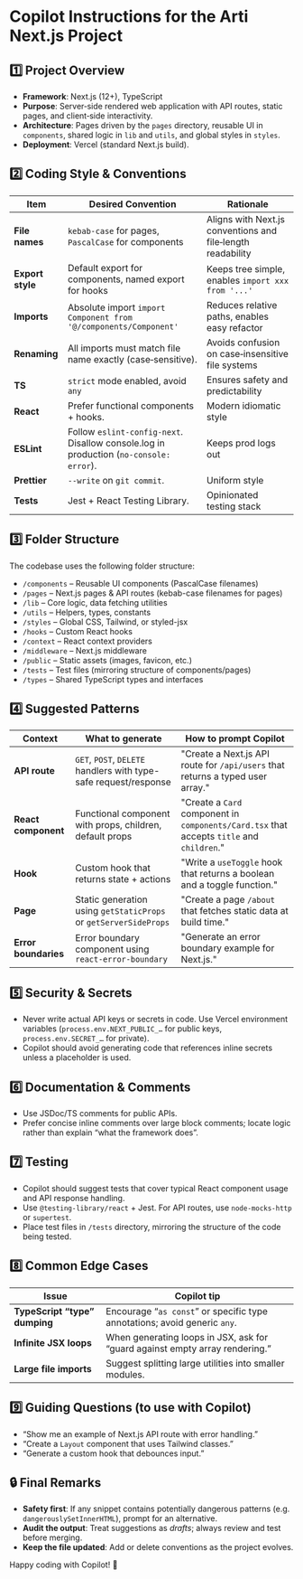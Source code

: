 # Copilot Instructions for the Arti Next.js Project

## 1️⃣ Project Overview
- **Framework**: Next.js (12+), TypeScript  
- **Purpose**: Server‑side rendered web application with API routes, static pages, and client‑side interactivity.  
- **Architecture**: Pages driven by the `pages` directory, reusable UI in `components`, shared logic in `lib` and `utils`, and global styles in `styles`.  
- **Deployment**: Vercel (standard Next.js build).  

## 2️⃣ Coding Style & Conventions

| Item | Desired Convention | Rationale |
|------|--------------------|-----------|
| **File names** | `kebab-case` for pages, `PascalCase` for components | Aligns with Next.js conventions and file‑length readability |
| **Export style** | Default export for components, named export for hooks | Keeps tree simple, enables `import xxx from '...'` |
| **Imports** | Absolute import `import Component from '@/components/Component'` | Reduces relative paths, enables easy refactor |
| **Renaming** | All imports must match file name exactly (case‑sensitive). | Avoids confusion on case‑insensitive file systems |
| **TS** | `strict` mode enabled, avoid `any` | Ensures safety and predictability |
| **React** | Prefer functional components + hooks. | Modern idiomatic style |
| **ESLint** | Follow `eslint-config-next`. Disallow console.log in production (`no-console: error`). | Keeps prod logs out |
| **Prettier** | `--write` on `git commit`. | Uniform style |
| **Tests** | Jest + React Testing Library. | Opinionated testing stack |

## 3️⃣ Folder Structure

The codebase uses the following folder structure:

- `/components` – Reusable UI components (PascalCase filenames)
- `/pages` – Next.js pages & API routes (kebab-case filenames for pages)
- `/lib` – Core logic, data fetching utilities
- `/utils` – Helpers, types, constants
- `/styles` – Global CSS, Tailwind, or styled-jsx
- `/hooks` – Custom React hooks
- `/context` – React context providers
- `/middleware` – Next.js middleware
- `/public` – Static assets (images, favicon, etc.)
- `/tests` – Test files (mirroring structure of components/pages)
- `/types` – Shared TypeScript types and interfaces

## 4️⃣ Suggested Patterns

| Context | What to generate | How to prompt Copilot |
|---------|------------------|-----------------------|
| **API route** | `GET`, `POST`, `DELETE` handlers with type-safe request/response | "Create a Next.js API route for `/api/users` that returns a typed user array." |
| **React component** | Functional component with props, children, default props | "Create a `Card` component in `components/Card.tsx` that accepts `title` and `children`." |
| **Hook** | Custom hook that returns state + actions | "Write a `useToggle` hook that returns a boolean and a toggle function." |
| **Page** | Static generation using `getStaticProps` or `getServerSideProps` | "Create a page `/about` that fetches static data at build time." |
| **Error boundaries** | Error boundary component using `react-error-boundary` | "Generate an error boundary example for Next.js." |

## 5️⃣ Security & Secrets

- Never write actual API keys or secrets in code. Use Vercel environment variables (`process.env.NEXT_PUBLIC_…` for public keys, `process.env.SECRET_…` for private).
- Copilot should avoid generating code that references inline secrets unless a placeholder is used.

## 6️⃣ Documentation & Comments

- Use JSDoc/TS comments for public APIs.  
- Prefer concise inline comments over large block comments; locate logic rather than explain “what the framework does”.

## 7️⃣ Testing

- Copilot should suggest tests that cover typical React component usage and API response handling.  
- Use `@testing-library/react` + Jest. For API routes, use `node-mocks-http` or `supertest`.
- Place test files in `/tests` directory, mirroring the structure of the code being tested.

## 8️⃣ Common Edge Cases

| Issue | Copilot tip |
|-------|-------------|
| **TypeScript “type” dumping** | Encourage “`as const`” or specific type annotations; avoid generic `any`. |
| **Infinite JSX loops** | When generating loops in JSX, ask for “guard against empty array rendering.” |
| **Large file imports** | Suggest splitting large utilities into smaller modules. |

## 9️⃣ Guiding Questions (to use with Copilot)

- “Show me an example of Next.js API route with error handling.”  
- “Create a `Layout` component that uses Tailwind classes.”  
- “Generate a custom hook that debounces input.”  

## 🔒 Final Remarks

- **Safety first**: If any snippet contains potentially dangerous patterns (e.g. `dangerouslySetInnerHTML`), prompt for an alternative.  
- **Audit the output**: Treat suggestions as *drafts*; always review and test before merging.  
- **Keep the file updated**: Add or delete conventions as the project evolves.

Happy coding with Copilot! 🚀